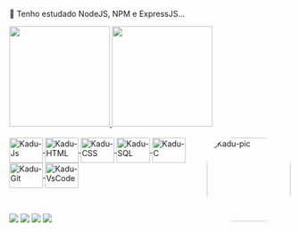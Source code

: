🌱 Tenho estudado NodeJS, NPM e ExpressJS...

<div>
  <a href="https://kkadoca.github.io/Portfolio/">
  <img height="180em" src="https://github-readme-stats.vercel.app/api?username=kKadoca&show_icons=true&theme=ayu-mirage&include_all_commits=true&count_private=true"/>
  <img height="180em" src="https://github-readme-stats.vercel.app/api/top-langs/?username=kKadoca&layout=compact&langs_count=7&theme=ayu-mirage"/>
</div>
<div><br>
  <img align="right" alt="Kadu-pic" height="150" style="border-radius:50px;" src="#">
  <img align="center" alt="Kadu-Js" height="45" width="60" src="https://cdn.jsdelivr.net/gh/devicons/devicon/icons/javascript/javascript-original.svg">
  <img align="center" alt="Kadu-HTML" height="45" width="60" src="https://cdn.jsdelivr.net/gh/devicons/devicon/icons/html5/html5-original.svg">
  <img align="center" alt="Kadu-CSS" height="45" width="60" src="https://cdn.jsdelivr.net/gh/devicons/devicon/icons/css3/css3-original.svg">
  <img align="center" alt="Kadu-SQL" height="45" width="60" src="https://cdn.jsdelivr.net/gh/devicons/devicon/icons/mysql/mysql-original.svg">
  <img align="center" alt="Kadu-C" height="45" width="60" src="https://cdn.jsdelivr.net/gh/devicons/devicon/icons/c/c-original.svg">
  <img align="center" alt="Kadu-Git" height="45" width="60" src="https://cdn.jsdelivr.net/gh/devicons/devicon/icons/git/git-original.svg">
  <img align="center" alt="Kadu-VsCode" height="45" width="60" src="https://cdn.jsdelivr.net/gh/devicons/devicon/icons/vscode/vscode-original.svg">
</div>

##

<br>
<div>
  <a href = "mailto:kaduterra74@gmail.com"><img src="https://img.shields.io/badge/Microsoft_Outlook-0078D4?style=for-the-badge&logo=microsoft-outlook&logoColor=white" target="_blank"></a>
  <a href="https://www.linkedin.com/in/carlos-eduardo-terra-62215822b" target="_blank"><img src="https://img.shields.io/badge/-LinkedIn-%230077B5?style=for-the-badge&logo=linkedin&logoColor=white" target="_blank"></a>
  <a href="https://www.instagram.com/kkadoca" target="_blank"><img src="https://img.shields.io/badge/-Instagram-%23E4405F?style=for-the-badge&logo=instagram&logoColor=white" target="_blank"></a>
  <a href="https://www.youtube.com/watch?v=wyyIenL5Xh8&list=PL74VmYNWp8IKbFk63EO5PPOF3uVwcvzpq&index=11" target="_blank"><img src="https://img.shields.io/badge/YouTube-FF0000?style=for-the-badge&logo=youtube&logoColor=white" target="_blank"></a>
</div>

